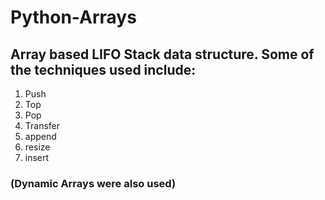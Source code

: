 # Python-Arrays

## Array based LIFO Stack data structure. Some of the techniques used include:
1. Push
2. Top
3. Pop
4. Transfer
5. append
6. resize 
7. insert 

### (Dynamic Arrays were also used)
